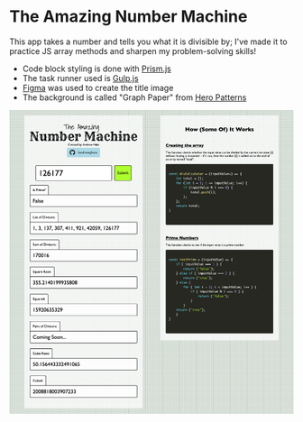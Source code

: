 # The Amazing Number Machine #

This app takes a number and tells you what it is divisible by; I've made it to practice JS array methods and sharpen my problem-solving skills!

* Code block styling is done with [Prism.js](https://prismjs.com)
* The task runner used is [Gulp.js](https://gulpjs.com)
* [Figma](https://www.figma.com) was used to create the title image
* The background is called "Graph Paper" from [Hero Patterns](www.heropatterns.com)


![Screenshot on 30th August 2019](/img/screencapture6sep.png?raw=true "Screenshot of the Number Machine")